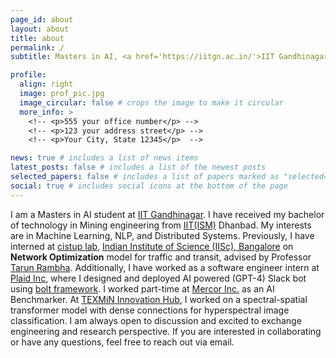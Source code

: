 ```yaml
---
page_id: about
layout: about
title: about
permalink: /
subtitle: Masters in AI, <a href='https://iitgn.ac.in/'>IIT Gandhinagar</a> | Bachelor in Mining Engineering, <a href='https://www.iitism.ac.in/'>IIT(ISM)</a> Dhanbad

profile:
  align: right
  image: prof_pic.jpg
  image_circular: false # crops the image to make it circular
  more_info: >
    <!-- <p>555 your office number</p> -->
    <!-- <p>123 your address street</p> -->
    <!-- <p>Your City, State 12345</p>  -->

news: true # includes a list of news items
latest_posts: false # includes a list of the newest posts
selected_papers: false # includes a list of papers marked as "selected={true}"
social: true # includes social icons at the bottom of the page
---
```


I am a Masters in AI student at [IIT Gandhinagar](https://iitgn.ac.in/). I have received my bachelor of technology in Mining engineering from [IIT(ISM)](https://www.iitism.ac.in/) Dhanbad. My interests are in Machine Learning, NLP, and Distributed Systems. Previously, I have interned at [cistup lab](https://cistup.iisc.ac.in/), [Indian Institute of Science (IISc), Bangalore](https://iisc.ac.in/) on **Network Optimization** model for traffic and transit, advised by Professor [Tarun Rambha](http://civil.iisc.ac.in/~tarunr/). Additionally, I have worked as a software engineer intern at [Plaid Inc](https://plaid.co.jp/en/), where I designed and deployed AI powered (GPT-4) Slack bot using [bolt framework](https://tools.slack.dev/bolt-js/). I worked part-time at [Mercor Inc.](https://mercor.com) as an AI Benchmarker. At [TEXMiN Innovation Hub](https://texmin.iitism.ac.in/), I worked on a spectral-spatial transformer model with dense connections for hyperspectral image classification.
I am always open to discussion and excited to exchange engineering and research perspective. If you are interested in collaborating or have any questions, feel free to reach out via email.
